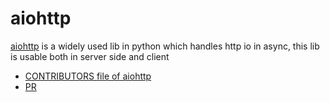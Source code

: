 # aiohttp

[aiohttp](https://docs.aiohttp.org/en/stable/) is a widely used lib in python which handles http io in async, this lib is usable both in server side and client

- [CONTRIBUTORS file of aiohttp](https://github.com/aio-libs/aiohttp/blob/master/CONTRIBUTORS.txt#L249)
- [PR](https://github.com/aio-libs/aiohttp/pull/9207)